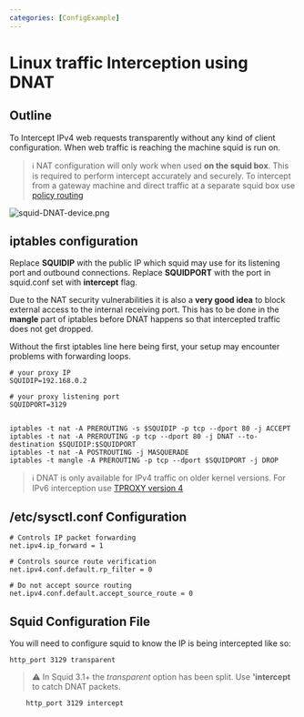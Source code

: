 ```yaml
---
categories: [ConfigExample]
---
```

# Linux traffic Interception using DNAT

## Outline

To Intercept IPv4 web requests transparently without any kind of client
configuration. When web traffic is reaching the machine squid is run on.

> :information_source: NAT configuration will only work when used 
    **on the squid box**. This is required to perform intercept accurately and securely. To
    intercept from a gateway machine and direct traffic at a separate squid
    box use [policy routing](/ConfigExamples/Intercept/IptablesPolicyRoute)

![squid-DNAT-device.png](https://wiki.squid-cache.org/ConfigExamples/Intercept/LinuxDnat?action=AttachFile&do=get&target=squid-DNAT-device.png)

## iptables configuration

Replace **SQUIDIP** with the public IP which squid may use for its
listening port and outbound connections. Replace **SQUIDPORT** with the
port in squid.conf set with **intercept** flag.

Due to the NAT security vulnerabilities it is also a **very good idea**
to block external access to the internal receiving port. This has to be
done in the **mangle** part of iptables before DNAT happens so that
intercepted traffic does not get dropped.

Without the first iptables line here being first, your setup may
encounter problems with forwarding loops.

    # your proxy IP
    SQUIDIP=192.168.0.2
    
    # your proxy listening port
    SQUIDPORT=3129
    
    
    iptables -t nat -A PREROUTING -s $SQUIDIP -p tcp --dport 80 -j ACCEPT
    iptables -t nat -A PREROUTING -p tcp --dport 80 -j DNAT --to-destination $SQUIDIP:$SQUIDPORT
    iptables -t nat -A POSTROUTING -j MASQUERADE
    iptables -t mangle -A PREROUTING -p tcp --dport $SQUIDPORT -j DROP

> :information_source:
    DNAT is only available for IPv4 traffic on older kernel
    versions. For IPv6 interception use [TPROXY version 4](/Features/Tproxy4)

## /etc/sysctl.conf Configuration

    # Controls IP packet forwarding
    net.ipv4.ip_forward = 1
    
    # Controls source route verification
    net.ipv4.conf.default.rp_filter = 0
    
    # Do not accept source routing
    net.ipv4.conf.default.accept_source_route = 0

## Squid Configuration File

You will need to configure squid to know the IP is being intercepted
like so:

    http_port 3129 transparent

> :warning:
    In Squid 3.1+ the *transparent* option has been split. Use
    **'intercept** to catch DNAT packets.

        http_port 3129 intercept
